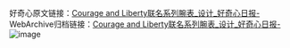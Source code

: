 好奇心原文链接：[Courage and Liberty联名系列腕表_设计_好奇心日报-](https://www.qdaily.com/articles/3598.html)
WebArchive归档链接：[Courage and Liberty联名系列腕表_设计_好奇心日报-](http://web.archive.org/web/20190623152515/https://www.qdaily.com/articles/3598.html)
![image](http://ww3.sinaimg.cn/large/007d5XDply1g3vbn573k7j30u03jutl5)
